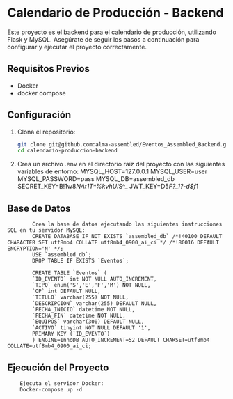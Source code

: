 # Calendario de Producción - Backend

Este proyecto es el backend para el calendario de producción, utilizando Flask y MySQL. Asegúrate de seguir los pasos a continuación para configurar y ejecutar el proyecto correctamente.

## Requisitos Previos

- Docker 
- docker compose

## Configuración

1. Clona el repositorio:

   ```sh
   git clone git@github.com:alma-assembled/Eventos_Assembled_Backend.git
   cd calendario-produccion-backend

2. Crea un archivo .env en el directorio raíz del proyecto con las siguientes variables de entorno:
        MYSQL_HOST=127.0.0.1
        MYSQL_USER=user
        MYSQL_PASSWORD=pass
        MYSQL_DB=assembled_db
        SECRET_KEY=B!1w8*NAt1T^%kvhUI*S^_
        JWT_KEY=D5*F?_1?-d$f*1

## Base de Datos
            Crea la base de datos ejecutando las siguientes instrucciones SQL en tu servidor MySQL:
            CREATE DATABASE IF NOT EXISTS `assembled_db` /*!40100 DEFAULT CHARACTER SET utf8mb4 COLLATE utf8mb4_0900_ai_ci */ /*!80016 DEFAULT ENCRYPTION='N' */;
            USE `assembled_db`;
            DROP TABLE IF EXISTS `Eventos`;

            CREATE TABLE `Eventos` (
            `ID_EVENTO` int NOT NULL AUTO_INCREMENT,
            `TIPO` enum('S','E','F','M') NOT NULL,
            `OP` int DEFAULT NULL,
            `TITULO` varchar(255) NOT NULL,
            `DESCRIPCION` varchar(255) DEFAULT NULL,
            `FECHA_INICIO` datetime NOT NULL,
            `FECHA_FIN` datetime NOT NULL,
            `EQUIPOS` varchar(300) DEFAULT NULL,
            `ACTIVO` tinyint NOT NULL DEFAULT '1',
            PRIMARY KEY (`ID_EVENTO`)
            ) ENGINE=InnoDB AUTO_INCREMENT=52 DEFAULT CHARSET=utf8mb4 COLLATE=utf8mb4_0900_ai_ci;


## Ejecución del Proyecto
        Ejecuta el servidor Docker:
        Docker-compose up -d
